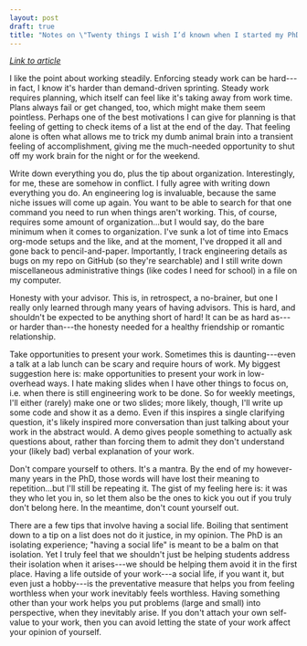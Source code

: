 ```yaml
---
layout: post
draft: true
title: "Notes on \"Twenty things I wish I’d known when I started my PhD\""
---
```


[*Link to article*](https://www.nature.com/articles/d41586-018-07332-x?utm_source=fbk_nr&utm_medium=social&utm_campaign=NGMTnature)

I like the point about working steadily.
Enforcing steady work can be hard---in fact, I know it's harder than demand-driven sprinting.
Steady work requires planning, which itself can feel like it's taking away from work time.
Plans always fail or get changed, too, which might make them seem pointless.
Perhaps one of the best motivations I can give for planning
  is that feeling of getting to check items of a list at the end of the day.
That feeling alone is often what allows me to trick my dumb animal brain
  into a transient feeling of accomplishment,
  giving me the much-needed opportunity to shut off my work brain for the night or for the weekend.
  
Write down everything you do, plus the tip about organization.
Interestingly, for me, these are somehow in conflict.
I fully agree with writing down everything you do.
An engineering log is invaluable, because the same niche issues will come up again.
You want to be able to search for that one command you need to run when things aren't working.
This, of course, requires some amount of organization...but I would say, do the bare minimum when it comes to organization.
I've sunk a lot of time into Emacs org-mode setups and the like, and at the moment, I've dropped it all and gone back to pencil-and-paper.
Importantly, I track engineering details as bugs on my repo on GitHub (so they're searchable) and I still write down miscellaneous administrative things (like codes I need for school) in a file on my computer.

Honesty with your advisor.
This is, in retrospect, a no-brainer, but one I really only learned through many years of having advisors.
This is hard, and shouldn't be expected to be anything short of hard!
It can be as hard as---or harder than---the honesty needed for a healthy friendship or romantic relationship.

Take opportunities to present your work.
Sometimes this is daunting---even a talk at a lab lunch can be scary and require hours of work.
My biggest suggestion here is: make opportunities to present your work in low-overhead ways.
I hate making slides when I have other things to focus on, i.e. when there is still engineering work to be done.
So for weekly meetings, I'll either (rarely) make one or two slides; more likely, though, I'll write up some code and show it as a demo.
Even if this inspires a single clarifying question, it's likely inspired more conversation than just talking about your work in the abstract would.
A demo gives people something to actually ask questions about, rather than forcing them to admit they don't understand your (likely bad) verbal explanation of your work.

Don't compare yourself to others.
It's a mantra.
By the end of my however-many years in the PhD, those words will have lost their meaning to repetition...but I'll still be repeating it.
The gist of my feeling here is: it was they who let you in, so let them also be the ones to kick you out if you truly don't belong here.
In the meantime, don't count yourself out.

There are a few tips that involve having a social life.
Boiling that sentiment down to a tip on a list does not do it justice, in my opinion.
The PhD is an isolating experience; "having a social life" is meant to be a balm on that isolation.
Yet I truly feel that we shouldn't just be helping students address their isolation when it arises---we should be helping them avoid it in the first place.
Having a life outside of your work---a social life, if you want it, but even just a hobby---is the preventative measure that helps you from feeling worthless when your work inevitably feels worthless.
Having something other than your work helps you put problems (large and small) into perspective, when they inevitably arise.
If you don't attach your own self-value to your work, then you can avoid letting the state of your work affect your opinion of yourself.
